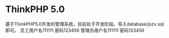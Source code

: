 ﻿ThinkPHP 5.0
===============

基于ThinkPHP5.0开发的管理系统，目前处于开发阶段。导入database/jszx.sql即可。
员工用户名111111 密码123456
管理员用户名111111 密码123456
